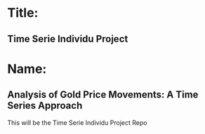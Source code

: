 # Title:

## Time Serie Individu Project

# Name:

## Analysis of Gold Price Movements: A Time Series Approach

This will be the Time Serie Individu Project Repo
